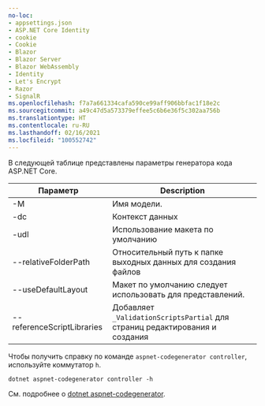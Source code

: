 ```yaml
---
no-loc:
- appsettings.json
- ASP.NET Core Identity
- cookie
- Cookie
- Blazor
- Blazor Server
- Blazor WebAssembly
- Identity
- Let's Encrypt
- Razor
- SignalR
ms.openlocfilehash: f7a7a661334cafa590ce99aff906bbfac1f18e2c
ms.sourcegitcommit: a49c47d5a573379effee5c6b6e36f5c302aa756b
ms.translationtype: HT
ms.contentlocale: ru-RU
ms.lasthandoff: 02/16/2021
ms.locfileid: "100552742"
---
```

В следующей таблице представлены параметры генератора кода ASP.NET Core.

| Параметр               | Description|
| ----------------- | ------------ |
| -M  | Имя модели. |
| -dc  | Контекст данных |
| -udl | Использование макета по умолчанию |
| --relativeFolderPath | Относительный путь к папке выходных данных для создания файлов |
| --useDefaultLayout | Макет по умолчанию следует использовать для представлений. |
| --referenceScriptLibraries | Добавляет `_ValidationScriptsPartial` для страниц редактирования и создания |

Чтобы получить справку по команде `aspnet-codegenerator controller`, используйте коммутатор `h`.

```dotnetcli
dotnet aspnet-codegenerator controller -h
```

См. подробнее о [dotnet aspnet-codegenerator](xref:fundamentals/tools/dotnet-aspnet-codegenerator).

